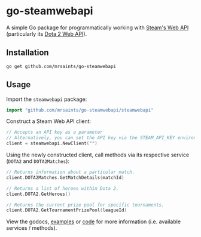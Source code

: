 # go-steamwebapi

A simple Go package for programmatically working with [Steam's Web API][] (particularly its [Dota 2 Web API][]).

## Installation

```shell
go get github.com/mrsaints/go-steamwebapi
```

## Usage

Import the `steamwebapi` package:

```go
import "github.com/mrsaints/go-steamwebapi/steamwebapi"
```

Construct a Steam Web API client:

```go
// Accepts an API key as a parameter
// Alternatively, you can set the API key via the STEAM_API_KEY environment variable
client = steamwebapi.NewClient("")
```

Using the newly constructed client, call methods via its respective service (`DOTA2` and `DOTA2Matches`):

```go
// Returns information about a particular match.
client.DOTA2Matches.GetMatchDetails(matchId)

// Returns a list of heroes within Dota 2.
client.DOTA2.GetHeroes()

// Returns the current prize pool for specific tournaments.
client.DOTA2.GetTournamentPrizePool(leagueId)
```

View the godocs, [examples](https://github.com/MrSaints/go-steamwebapi/tree/master/examples) or [code](https://github.com/MrSaints/go-steamwebapi/tree/master/steamwebapi) for more information (i.e. available services / methods).


[Steam's Web API]: https://developer.valvesoftware.com/wiki/Steam_Web_API
[Dota 2 Web API]: https://wiki.teamfortress.com/wiki/WebAPI#Dota_2
